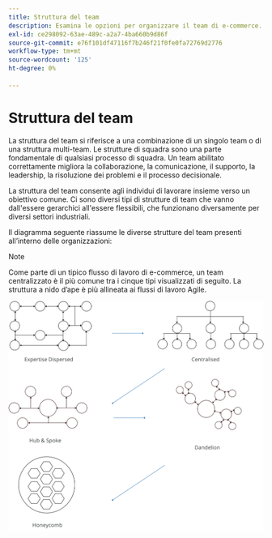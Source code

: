 ```yaml
---
title: Struttura del team
description: Esamina le opzioni per organizzare il team di e-commerce.
exl-id: ce298092-63ae-489c-a2a7-4ba660b9d86f
source-git-commit: e76f101df47116f7b246f21f0fe0fa72769d2776
workflow-type: tm+mt
source-wordcount: '125'
ht-degree: 0%

---
```


# Struttura del team

La struttura del team si riferisce a una combinazione di un singolo team o di una struttura multi-team. Le strutture di squadra sono una parte fondamentale di qualsiasi processo di squadra. Un team abilitato correttamente migliora la collaborazione, la comunicazione, il supporto, la leadership, la risoluzione dei problemi e il processo decisionale.

La struttura del team consente agli individui di lavorare insieme verso un obiettivo comune. Ci sono diversi tipi di strutture di team che vanno dall&#39;essere gerarchici all&#39;essere flessibili, che funzionano diversamente per diversi settori industriali.

Il diagramma seguente riassume le diverse strutture del team presenti all’interno delle organizzazioni:

>[!NOTE]
>
>Come parte di un tipico flusso di lavoro di e-commerce, un team centralizzato è il più comune tra i cinque tipi visualizzati di seguito. La struttura a nido d’ape è più allineata ai flussi di lavoro Agile.

![Diagrammi della struttura del team](../../assets/playbooks/team-structure.png)
